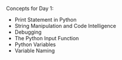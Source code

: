 Concepts for Day 1:

 - Print Statement in Python
 - String Manipulation and Code Intelligence
 - Debugging
 - The Python Input Function
 - Python Variables
 - Variable Naming